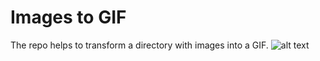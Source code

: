 # Images to GIF

The repo helps to transform a directory with images into a GIF.
![alt text](https://storage.googleapis.com/image_hosting_sqm/gif_slideshow_600_600.gif)
